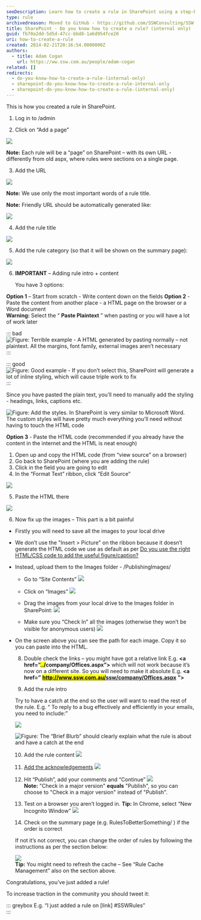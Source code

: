 ```yaml
---
seoDescription: Learn how to create a rule in SharePoint using a step-by-step guide
type: rule
archivedreason: Moved to GitHub - https://github.com/SSWConsulting/SSW.Rules.Content/wiki/How-to-Create-Rules
title: SharePoint - Do you know how to create a rule? (internal only)
guid: fb70a2dd-5d5d-47cc-bbd8-1a6d954fce20
uri: how-to-create-a-rule
created: 2014-02-21T20:16:54.0000000Z
authors:
  - title: Adam Cogan
    url: https://ww.ssw.com.au/people/adam-cogan
related: []
redirects:
  - do-you-know-how-to-create-a-rule-(internal-only)
  - sharepoint-do-you-know-how-to-create-a-rule-internal-only
  - sharepoint-do-you-know-how-to-create-a-rule-(internal-only)
---
```


This is how you created a rule in SharePoint.

<!--endintro-->

1. Log in to /admin

2. Click on “Add a page”

![](create-rule1.jpg)

**Note:** Each rule will be a “page” on SharePoint – with its own URL - differently from old aspx, where rules were sections on a single page.

3. Add the URL

![](create-rule2.jpg)

**Note:** We use only the most important words of a rule title.

**Note:** Friendly URL should be automatically generated like:

![](auto-generate-friendlyurl.jpg)

4. Add the rule title

![](create-rule3.jpg)

5. Add the rule category (so that it will be shown on the summary page):

![](add-rule-category.jpg)

6. **IMPORTANT** – Adding rule intro + content

   You have 3 options:

**Option 1** – Start from scratch - Write content down on the fields
**Option 2** - Paste the content from another place - a HTML page on the browser or a Word document  
 **Warning:** Select the “ **Paste Plaintext** ” when pasting or you will have a lot of work later

::: bad  
 ![Figure: Terrible example - A HTML generated by pasting normally – not plaintext. All the margins, font family, external images aren’t necessary](create-rule5.jpg)  
 :::

::: good  
 ![Figure: Good example - If you don’t select this, SharePoint will generate a lot of inline styling, which will cause triple work to fix](create-rule4.jpg)  
 :::

Since you have pasted the plain text, you’ll need to manually add the styling - headings, links, captions etc.

![Figure: Add the styles. In SharePoint is very similar to Microsoft Word. The custom styles will have pretty much everything you'll need without having to touch the HTML code](create-rule6.jpg)

**Option 3** - Paste the HTML code (recommended if you already have the content in the internet and the HTML is neat enough)

1. Open up and copy the HTML code (from “view source” on a browser)
2. Go back to SharePoint (where you are adding the rule)
3. Click in the field you are going to edit
4. In the “Format Text” ribbon, click “Edit Source”

![](create-rule7.jpg)

5. Paste the HTML there

![](create-rule8.jpg)

6. Now fix up the images – This part is a bit painful

- Firstly you will need to save all the images to your local drive
- We don’t use the "Insert &gt; Picture" on the ribbon because it doesn’t generate the HTML code we use as default as per [Do you use the right HTML/CSS code to add the useful figure/caption?](/use-the-right-html-figure-caption)
- Instead, upload them to the Images folder - /PublishingImages/

  - Go to “Site Contents”
    ![](create-rule9.jpg)

  - Click on “Images”
    ![](create-rule10.jpg)

  - Drag the images from your local drive to the Images folder in SharePoint:
    ![](create-rule11.jpg)

  - Make sure you “Check In” all the images (otherwise they won’t be visible for anonymous users)
    ![](create-rule12.jpg)

- On the screen above you can see the path for each image. Copy it so you can paste into the HTML.

  8. Double check the links – you might have got a relative link E.g. **&lt;a href=”<mark>../</mark>company/Offices.aspx”&gt;** which will not work because it’s now on a different site.
     So you will need to make it absolute E.g. **&lt;a href=”** [**<mark>http://www.ssw.com.au/</mark>ssw/company/Offices.aspx**](http://www.ssw.com.au/ssw/) **”&gt;**

  9. Add the rule intro

  Try to have a catch at the end so the user will want to read the rest of the rule. E.g. “ To reply to a bug effectively and efficiently in your emails, you need to include:”

  ![](create-rule13.jpg)

  ![Figure: The “Brief Blurb” should clearly explain what the rule is about and have a catch at the end](create-rule14.jpg)

  10. Add the rule content
      ![](create-rule15.jpg)

  11. [Add the acknowledgements](/do-you-add-acknowledgements-to-every-rule)
      ![](create-rule16.jpg)

  12. Hit “Publish”, add your comments and “Continue”
      ![](create-rule17.jpg)  
       **Note:** "Check in a major version" **equals** "Publish", so you can choose to "Check in a major version" instead of "Publish".

  13. Test on a browser you aren’t logged in.
      **Tip:** In Chrome, select “New Incognito Window”
      ![](create-rule18.jpg)

  14. Check on the summary page (e.g. RulesToBetterSomething/ ) if the order is correct

  If not it’s not correct, you can change the order of rules by following the instructions as per the section below:

  ![](create-rule19.jpg)  
  **Tip:** You might need to refresh the cache – See “Rule Cache Management” also on the section above.

Congratulations, you’ve just added a rule!

To increase traction in the community you should tweet it:

::: greybox
E.g. “I just added a rule on \[link\] #SSWRules”  
:::
